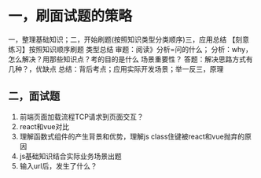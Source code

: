 # 一，刷面试题的策略

一，整理基础知识；二，开始刷题(按照知识类型分类顺序)三，应用总结
【刻意练习】按照知识顺序刷题 类型总结
审题：阅读》分析=问的什么；
分析：why，怎么解决？用那些知识点？考的目的是什么 场景重要性？
答题：解决思路方式有几种？，优缺点
总结：背后考点；应用实际开发场景；举一反三，原理

## 二，面试题

1. 前端页面加载流程TCP请求到页面交互？
2. react和vue对比
3. 理解函数式组件的产生背景和优势，理解js class住键被react和vue抛弃的原因
4. js基础知识结合实际业务场景出题
4. 输入url后，发生了什么？

